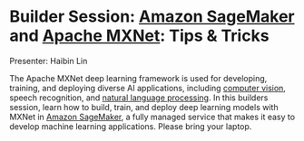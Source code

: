 # Builder Session: [Amazon SageMaker](https://aws.amazon.com/sagemaker/) and [Apache MXNet](http://mxnet.io): Tips & Tricks

Presenter: Haibin Lin

The Apache MXNet deep learning framework is used for developing, training, and deploying diverse AI applications, including [computer vision](https://gluon-cv.mxnet.io), speech recognition, and [natural language processing](https://gluon-nlp.mxnet.io). In this builders session, learn how to build, train, and deploy deep learning models with MXNet in [Amazon SageMaker](https://aws.amazon.com/sagemaker), a fully managed service that makes it easy to develop machine learning applications. Please bring your laptop.
